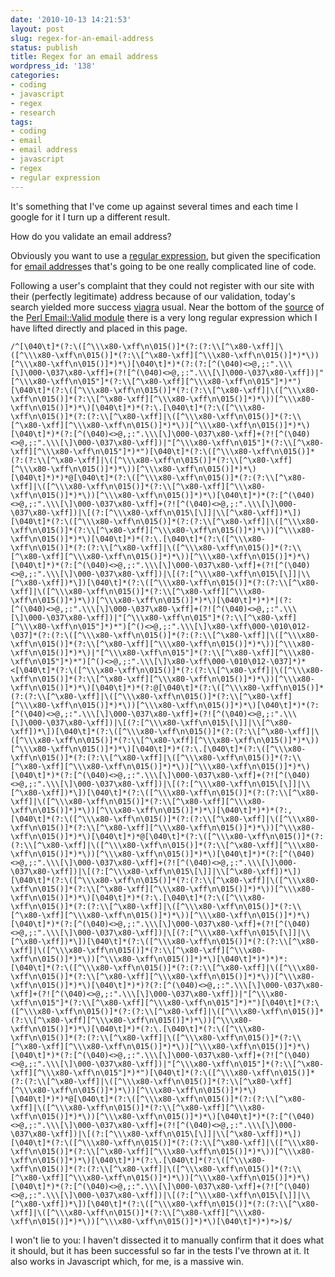 ```yaml
---
date: '2010-10-13 14:21:53'
layout: post
slug: regex-for-an-email-address
status: publish
title: Regex for an email address
wordpress_id: '138'
categories:
- coding
- javascript
- regex
- research
tags:
- coding
- email
- email address
- javascript
- regex
- regular expression
---
```


It's something that I've come up against several times and each time I google for it I turn up a different result.




How do you validate an email address?




Obviously you want to use a [regular expression](http://en.wikipedia.org/wiki/Regular_expression), but given the specification for [email address](http://en.wikipedia.org/wiki/Email_address)es that's going to be one really complicated line of code.




Following a user's complaint that they could not register with our site with their (perfectly legitimate) address because of our validation, today's search yielded more success [viagra](http://atlantic-drugs.net/products/viagra.htm) usual. Near the bottom of the [source](http://cpansearch.perl.org/src/RJBS/Email-Valid-0.184/lib/Email/Valid.pm) of the [Perl Email::Valid module](http://search.cpan.org/~rjbs/Email-Valid-0.184/lib/Email/Valid.pm) there is a very long regular expression which I have lifted directly and placed in this page.



    
    
    /^[\040\t]*(?:\([^\\\x80-\xff\n\015()]*(?:(?:\\[^\x80-\xff]|\([^\\\x80-\xff\n\015()]*(?:\\[^\x80-\xff][^\\\x80-\xff\n\015()]*)*\))[^\\\x80-\xff\n\015()]*)*\)[\040\t]*)*(?:(?:[^(\040)<>@,;:".\\\[\]\000-\037\x80-\xff]+(?![^(\040)<>@,;:".\\\[\]\000-\037\x80-\xff])|"[^\\\x80-\xff\n\015"]*(?:\\[^\x80-\xff][^\\\x80-\xff\n\015"]*)*")[\040\t]*(?:\([^\\\x80-\xff\n\015()]*(?:(?:\\[^\x80-\xff]|\([^\\\x80-\xff\n\015()]*(?:\\[^\x80-\xff][^\\\x80-\xff\n\015()]*)*\))[^\\\x80-\xff\n\015()]*)*\)[\040\t]*)*(?:\.[\040\t]*(?:\([^\\\x80-\xff\n\015()]*(?:(?:\\[^\x80-\xff]|\([^\\\x80-\xff\n\015()]*(?:\\[^\x80-\xff][^\\\x80-\xff\n\015()]*)*\))[^\\\x80-\xff\n\015()]*)*\)[\040\t]*)*(?:[^(\040)<>@,;:".\\\[\]\000-\037\x80-\xff]+(?![^(\040)<>@,;:".\\\[\]\000-\037\x80-\xff])|"[^\\\x80-\xff\n\015"]*(?:\\[^\x80-\xff][^\\\x80-\xff\n\015"]*)*")[\040\t]*(?:\([^\\\x80-\xff\n\015()]*(?:(?:\\[^\x80-\xff]|\([^\\\x80-\xff\n\015()]*(?:\\[^\x80-\xff][^\\\x80-\xff\n\015()]*)*\))[^\\\x80-\xff\n\015()]*)*\)[\040\t]*)*)*@[\040\t]*(?:\([^\\\x80-\xff\n\015()]*(?:(?:\\[^\x80-\xff]|\([^\\\x80-\xff\n\015()]*(?:\\[^\x80-\xff][^\\\x80-\xff\n\015()]*)*\))[^\\\x80-\xff\n\015()]*)*\)[\040\t]*)*(?:[^(\040)<>@,;:".\\\[\]\000-\037\x80-\xff]+(?![^(\040)<>@,;:".\\\[\]\000-\037\x80-\xff])|\[(?:[^\\\x80-\xff\n\015\[\]]|\\[^\x80-\xff])*\])[\040\t]*(?:\([^\\\x80-\xff\n\015()]*(?:(?:\\[^\x80-\xff]|\([^\\\x80-\xff\n\015()]*(?:\\[^\x80-\xff][^\\\x80-\xff\n\015()]*)*\))[^\\\x80-\xff\n\015()]*)*\)[\040\t]*)*(?:\.[\040\t]*(?:\([^\\\x80-\xff\n\015()]*(?:(?:\\[^\x80-\xff]|\([^\\\x80-\xff\n\015()]*(?:\\[^\x80-\xff][^\\\x80-\xff\n\015()]*)*\))[^\\\x80-\xff\n\015()]*)*\)[\040\t]*)*(?:[^(\040)<>@,;:".\\\[\]\000-\037\x80-\xff]+(?![^(\040)<>@,;:".\\\[\]\000-\037\x80-\xff])|\[(?:[^\\\x80-\xff\n\015\[\]]|\\[^\x80-\xff])*\])[\040\t]*(?:\([^\\\x80-\xff\n\015()]*(?:(?:\\[^\x80-\xff]|\([^\\\x80-\xff\n\015()]*(?:\\[^\x80-\xff][^\\\x80-\xff\n\015()]*)*\))[^\\\x80-\xff\n\015()]*)*\)[\040\t]*)*)*|(?:[^(\040)<>@,;:".\\\[\]\000-\037\x80-\xff]+(?![^(\040)<>@,;:".\\\[\]\000-\037\x80-\xff])|"[^\\\x80-\xff\n\015"]*(?:\\[^\x80-\xff][^\\\x80-\xff\n\015"]*)*")[^()<>@,;:".\\\[\]\x80-\xff\000-\010\012-\037]*(?:(?:\([^\\\x80-\xff\n\015()]*(?:(?:\\[^\x80-\xff]|\([^\\\x80-\xff\n\015()]*(?:\\[^\x80-\xff][^\\\x80-\xff\n\015()]*)*\))[^\\\x80-\xff\n\015()]*)*\)|"[^\\\x80-\xff\n\015"]*(?:\\[^\x80-\xff][^\\\x80-\xff\n\015"]*)*")[^()<>@,;:".\\\[\]\x80-\xff\000-\010\012-\037]*)*<[\040\t]*(?:\([^\\\x80-\xff\n\015()]*(?:(?:\\[^\x80-\xff]|\([^\\\x80-\xff\n\015()]*(?:\\[^\x80-\xff][^\\\x80-\xff\n\015()]*)*\))[^\\\x80-\xff\n\015()]*)*\)[\040\t]*)*(?:@[\040\t]*(?:\([^\\\x80-\xff\n\015()]*(?:(?:\\[^\x80-\xff]|\([^\\\x80-\xff\n\015()]*(?:\\[^\x80-\xff][^\\\x80-\xff\n\015()]*)*\))[^\\\x80-\xff\n\015()]*)*\)[\040\t]*)*(?:[^(\040)<>@,;:".\\\[\]\000-\037\x80-\xff]+(?![^(\040)<>@,;:".\\\[\]\000-\037\x80-\xff])|\[(?:[^\\\x80-\xff\n\015\[\]]|\\[^\x80-\xff])*\])[\040\t]*(?:\([^\\\x80-\xff\n\015()]*(?:(?:\\[^\x80-\xff]|\([^\\\x80-\xff\n\015()]*(?:\\[^\x80-\xff][^\\\x80-\xff\n\015()]*)*\))[^\\\x80-\xff\n\015()]*)*\)[\040\t]*)*(?:\.[\040\t]*(?:\([^\\\x80-\xff\n\015()]*(?:(?:\\[^\x80-\xff]|\([^\\\x80-\xff\n\015()]*(?:\\[^\x80-\xff][^\\\x80-\xff\n\015()]*)*\))[^\\\x80-\xff\n\015()]*)*\)[\040\t]*)*(?:[^(\040)<>@,;:".\\\[\]\000-\037\x80-\xff]+(?![^(\040)<>@,;:".\\\[\]\000-\037\x80-\xff])|\[(?:[^\\\x80-\xff\n\015\[\]]|\\[^\x80-\xff])*\])[\040\t]*(?:\([^\\\x80-\xff\n\015()]*(?:(?:\\[^\x80-\xff]|\([^\\\x80-\xff\n\015()]*(?:\\[^\x80-\xff][^\\\x80-\xff\n\015()]*)*\))[^\\\x80-\xff\n\015()]*)*\)[\040\t]*)*)*(?:,[\040\t]*(?:\([^\\\x80-\xff\n\015()]*(?:(?:\\[^\x80-\xff]|\([^\\\x80-\xff\n\015()]*(?:\\[^\x80-\xff][^\\\x80-\xff\n\015()]*)*\))[^\\\x80-\xff\n\015()]*)*\)[\040\t]*)*@[\040\t]*(?:\([^\\\x80-\xff\n\015()]*(?:(?:\\[^\x80-\xff]|\([^\\\x80-\xff\n\015()]*(?:\\[^\x80-\xff][^\\\x80-\xff\n\015()]*)*\))[^\\\x80-\xff\n\015()]*)*\)[\040\t]*)*(?:[^(\040)<>@,;:".\\\[\]\000-\037\x80-\xff]+(?![^(\040)<>@,;:".\\\[\]\000-\037\x80-\xff])|\[(?:[^\\\x80-\xff\n\015\[\]]|\\[^\x80-\xff])*\])[\040\t]*(?:\([^\\\x80-\xff\n\015()]*(?:(?:\\[^\x80-\xff]|\([^\\\x80-\xff\n\015()]*(?:\\[^\x80-\xff][^\\\x80-\xff\n\015()]*)*\))[^\\\x80-\xff\n\015()]*)*\)[\040\t]*)*(?:\.[\040\t]*(?:\([^\\\x80-\xff\n\015()]*(?:(?:\\[^\x80-\xff]|\([^\\\x80-\xff\n\015()]*(?:\\[^\x80-\xff][^\\\x80-\xff\n\015()]*)*\))[^\\\x80-\xff\n\015()]*)*\)[\040\t]*)*(?:[^(\040)<>@,;:".\\\[\]\000-\037\x80-\xff]+(?![^(\040)<>@,;:".\\\[\]\000-\037\x80-\xff])|\[(?:[^\\\x80-\xff\n\015\[\]]|\\[^\x80-\xff])*\])[\040\t]*(?:\([^\\\x80-\xff\n\015()]*(?:(?:\\[^\x80-\xff]|\([^\\\x80-\xff\n\015()]*(?:\\[^\x80-\xff][^\\\x80-\xff\n\015()]*)*\))[^\\\x80-\xff\n\015()]*)*\)[\040\t]*)*)*)*:[\040\t]*(?:\([^\\\x80-\xff\n\015()]*(?:(?:\\[^\x80-\xff]|\([^\\\x80-\xff\n\015()]*(?:\\[^\x80-\xff][^\\\x80-\xff\n\015()]*)*\))[^\\\x80-\xff\n\015()]*)*\)[\040\t]*)*)?(?:[^(\040)<>@,;:".\\\[\]\000-\037\x80-\xff]+(?![^(\040)<>@,;:".\\\[\]\000-\037\x80-\xff])|"[^\\\x80-\xff\n\015"]*(?:\\[^\x80-\xff][^\\\x80-\xff\n\015"]*)*")[\040\t]*(?:\([^\\\x80-\xff\n\015()]*(?:(?:\\[^\x80-\xff]|\([^\\\x80-\xff\n\015()]*(?:\\[^\x80-\xff][^\\\x80-\xff\n\015()]*)*\))[^\\\x80-\xff\n\015()]*)*\)[\040\t]*)*(?:\.[\040\t]*(?:\([^\\\x80-\xff\n\015()]*(?:(?:\\[^\x80-\xff]|\([^\\\x80-\xff\n\015()]*(?:\\[^\x80-\xff][^\\\x80-\xff\n\015()]*)*\))[^\\\x80-\xff\n\015()]*)*\)[\040\t]*)*(?:[^(\040)<>@,;:".\\\[\]\000-\037\x80-\xff]+(?![^(\040)<>@,;:".\\\[\]\000-\037\x80-\xff])|"[^\\\x80-\xff\n\015"]*(?:\\[^\x80-\xff][^\\\x80-\xff\n\015"]*)*")[\040\t]*(?:\([^\\\x80-\xff\n\015()]*(?:(?:\\[^\x80-\xff]|\([^\\\x80-\xff\n\015()]*(?:\\[^\x80-\xff][^\\\x80-\xff\n\015()]*)*\))[^\\\x80-\xff\n\015()]*)*\)[\040\t]*)*)*@[\040\t]*(?:\([^\\\x80-\xff\n\015()]*(?:(?:\\[^\x80-\xff]|\([^\\\x80-\xff\n\015()]*(?:\\[^\x80-\xff][^\\\x80-\xff\n\015()]*)*\))[^\\\x80-\xff\n\015()]*)*\)[\040\t]*)*(?:[^(\040)<>@,;:".\\\[\]\000-\037\x80-\xff]+(?![^(\040)<>@,;:".\\\[\]\000-\037\x80-\xff])|\[(?:[^\\\x80-\xff\n\015\[\]]|\\[^\x80-\xff])*\])[\040\t]*(?:\([^\\\x80-\xff\n\015()]*(?:(?:\\[^\x80-\xff]|\([^\\\x80-\xff\n\015()]*(?:\\[^\x80-\xff][^\\\x80-\xff\n\015()]*)*\))[^\\\x80-\xff\n\015()]*)*\)[\040\t]*)*(?:\.[\040\t]*(?:\([^\\\x80-\xff\n\015()]*(?:(?:\\[^\x80-\xff]|\([^\\\x80-\xff\n\015()]*(?:\\[^\x80-\xff][^\\\x80-\xff\n\015()]*)*\))[^\\\x80-\xff\n\015()]*)*\)[\040\t]*)*(?:[^(\040)<>@,;:".\\\[\]\000-\037\x80-\xff]+(?![^(\040)<>@,;:".\\\[\]\000-\037\x80-\xff])|\[(?:[^\\\x80-\xff\n\015\[\]]|\\[^\x80-\xff])*\])[\040\t]*(?:\([^\\\x80-\xff\n\015()]*(?:(?:\\[^\x80-\xff]|\([^\\\x80-\xff\n\015()]*(?:\\[^\x80-\xff][^\\\x80-\xff\n\015()]*)*\))[^\\\x80-\xff\n\015()]*)*\)[\040\t]*)*)*>)$/
    




I won't lie to you: I haven't dissected it to manually confirm that it does what it should, but it has been successful so far in the tests I've thrown at it. It also works in Javascript which, for me, is a massive win.



